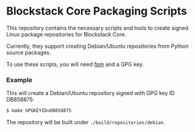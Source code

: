 # Blockstack Core Packaging Scripts

This repository contains the necessary scripts and tools to create signed Linux package repositories for Blockstack Core.

Currently, they support creating Debian/Ubuntu repositories from Python source packages.

To use these scripts, you will need [fpm](https://github.com/jordansissel/fpm) and a GPG key.

### Example

This will create a Debian/Ubuntu repository signed with GPG key ID DB858875:

```bash
$ make GPGKEYID=DB858875
```

The repository will be built under `./build/repositories/debian`.

